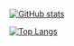 [![GitHub stats](https://github-readme-stats.vercel.app/api?username=johnthagen&theme=algolia)](https://github.com/anuraghazra/github-readme-stats)

[![Top Langs](https://github-readme-stats.vercel.app/api/top-langs/?username=johnthagen&theme=algolia&exclude_repo=clang-blueprint)](https://github.com/anuraghazra/github-readme-stats)
